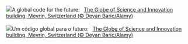 ![](https://www.bing.com/th?id=OHR.CERNCenter_EN-GB2545686496_UHD.jpg&w=1000)A global code for the future:&nbsp;&ensp;[The Globe of Science and Innovation building, Meyrin, Switzerland (© Deyan Baric/Alamy)](https://www.bing.com/th?id=OHR.CERNCenter_EN-GB2545686496_UHD.jpg)
<br><br/>
![](https://www.bing.com/th?id=OHR.CERNCenter_PT-BR9750877700_UHD.jpg&w=1000)Um código global para o futuro:&nbsp;&ensp;[The Globe of Science and Innovation building, Meyrin, Switzerland (© Deyan Baric/Alamy)](https://www.bing.com/th?id=OHR.CERNCenter_PT-BR9750877700_UHD.jpg)
<br><br/>
